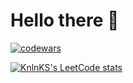 # Hello there 👋

  [![codewars](https://www.codewars.com/users/ibdkn/badges/large)](https://www.codewars.com/users/ibdkn) 

  [![KnlnKS's LeetCode stats](https://leetcode-stats-six.vercel.app/api?username=ibdkn&theme=dark)](https://github.com/KnlnKS/leetcode-stats)



